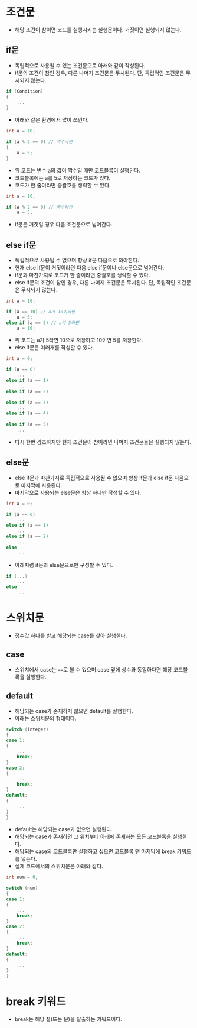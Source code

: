 # 조건문
- 해당 조건이 참이면 코드를 실행시키는 실행문이다. 거짓이면 실행되지 않는다.

## if문
- 독립적으로 사용될 수 있는 조건문으로 아래와 같이 작성된다.
- if문의 조건이 참인 경우, 다른 나머지 조건문은 무시된다. 단, 독립적인 조건문은 무시되지 않는다.

```cpp
if (Condition)
{
    ...
}
```

- 아래와 같은 환경에서 많이 쓰인다.

```cpp
int a = 10;

if (a % 2 == 0) // 짝수라면
{
    a = 5;
}
```

- 위 코드는 변수 a의 값이 짝수일 때만 코드블록이 실행된다.
- 코드블록에는 a를 5로 저장하는 코드가 있다.
- 코드가 한 줄이라면 중괄호를 생략할 수 있다.

```cpp
int a = 10;

if (a % 2 == 0) // 짝수라면
    a = 5;
```

- if문은 거짓일 경우 다음 조건문으로 넘어간다.
## else if문
- 독립적으로 사용될 수 없으며 항상 if문 다음으로 와야한다.
- 현재 else if문이 거짓이라면 다음 else if문이나 else문으로 넘어간다.
- if문과 마찬가지로 코드가 한 줄이라면 중괄호를 생략할 수 있다.
- else if문의 조건이 참인 경우, 다른 나머지 조건문은 무시된다. 단, 독립적인 조건문은 무시되지 않는다.

```cpp
int a = 10;

if (a == 10) // a가 10이라면
    a = 5;
else if (a == 5) // a가 5라면
    a = 10;
```

- 위 코드는 a가 5라면 10으로 저장하고 10이면 5를 저장한다.
- else if문은 여러개를 작성할 수 있다.

```cpp
int a = 0;

if (a == 0)
    ...
else if (a == 1)
    ...
else if (a == 2)
    ...
else if (a == 3)
    ...
else if (a == 4)
    ...
else if (a == 5)
    ...
```

- 다시 한번 강조하지만 현재 조건문이 참이라면 나머지 조건문들은 실행되지 않는다.
## else문
- else if문과 마찬가지로 독립적으로 사용될 수 없으며 항상 if문과 else if문 다음으로 마지막에 사용된다.
- 마지막으로 사용되는 else문은 항상 하나만 작성할 수 있다.

```cpp
int a = 0;

if (a == 0)
    ...
else if (a == 1)
    ...
else if (a == 2)
    ...
else
    ...
```

- 아래처럼 if문과 else문으로만 구성할 수 있다.

```cpp
if (...)
    ...
else
    ...
```
# 스위치문
- 정수값 하나를 받고 해당되는 case를 찾아 실행한다.
## case
- 스위치에서 case는 ```==```로 볼 수 있으며 case 옆에 상수와 동일하다면 해당 코드블록을 실행한다.
## default
- 해당되는 case가 존재하지 않으면 default를 실행한다.
- 아래는 스위치문의 형태이다.

```cpp
switch (integer)
{
case 1:
{
    ...
    break;
}
case 2:
{
    ...
    break;
}
default:
{
    ...
}
}
```

- default는 해당되는 case가 없으면 실행된다.
- 해당되는 case가 존재하면 그 위치부터 아래에 존재하는 모든 코드블록을 실행한다.
- 해당되는 case의 코드블록만 실행하고 싶으면 코드블록 맨 마지막에 break 키워드를 넣는다.
- 실제 코드에서의 스위치문은 아래와 같다.

```cpp
int num = 0;

switch (num)
{
case 1:
{
    ...
    break;
}
case 2:
{
    ...
    break;
}
default:
{
    ...
}
}
```
# break 키워드
- break는 해당 절(또는 문)을 탈출하는 키워드이다. 